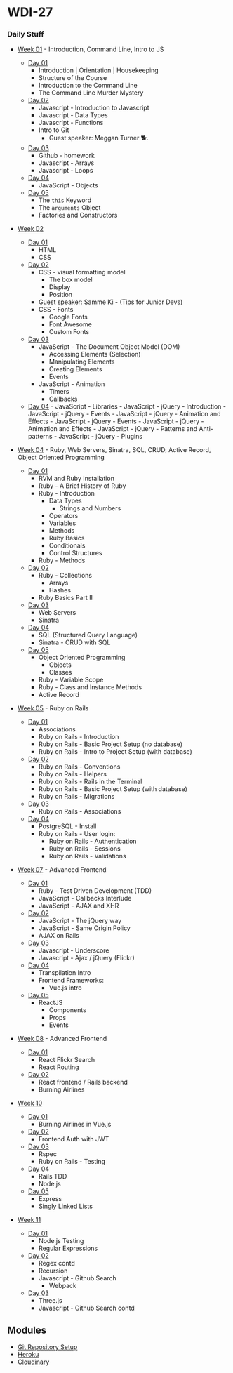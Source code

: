 # WDI-27

### Daily Stuff


* [Week 01](week01/wk01-summary.md) - Introduction, Command Line, Intro to JS
    - [Day 01](week01/wk01-day01.md)
        - Introduction | Orientation | Housekeeping
        - Structure of the Course
        - Introduction to the Command Line
        - The Command Line Murder Mystery
    - [Day 02](week01/wk01-day02.md)
        - Javascript - Introduction to Javascript
        - Javascript - Data Types
        - Javascript - Functions
        - Intro to Git
            - Guest speaker: Meggan Turner 🐕.
    - [Day 03](week01/wk01-day03.md)
        - Github - homework
        - Javascript - Arrays
        - Javascript - Loops
    - [Day 04](week01/wk01-day04.md)
        - JavaScript - Objects
    - [Day 05](week01/wk01-day05.md)
        - The `this` Keyword
        - The `arguments` Object
        - Factories and Constructors

* [Week 02](week_02/wk02_summary.md)
    - [Day 01](week_02/wk02_day01.md)
        - HTML
        - CSS
    - [Day 02](week_02/wk02_day02.md)
        - CSS - visual formatting model
          - The box model
          - Display
          - Position
        - Guest speaker: Samme Ki - (Tips for Junior Devs)
        - CSS - Fonts
          - Google Fonts
          - Font Awesome
          - Custom Fonts
    - [Day 03](week_02/wk02_day03.md)
         - JavaScript - The Document Object Model (DOM)
           + Accessing Elements (Selection)
           + Manipulating Elements
           + Creating Elements
           + Events
         - JavaScript - Animation
           + Timers
           + Callbacks
    - [Day 04](week_02/wk02_day04.md)
          - JavaScript - Libraries
          - JavaScript - jQuery - Introduction
          - JavaScript - jQuery - Events
          - JavaScript - jQuery - Animation and Effects
          - JavaScript - jQuery - Events
          - JavaScript - jQuery - Animation and Effects
          - JavaScript - jQuery - Patterns and Anti-patterns
          - JavaScript - jQuery - Plugins

* [Week 04](week_04/wk04_summary.md) -  Ruby, Web Servers, Sinatra, SQL, CRUD, Active Record, Object Oriented Programming
    - [Day 01](week_04/wk04_day01.md)
        - RVM and Ruby Installation
        - Ruby - A Brief History of Ruby
        - Ruby - Introduction
            + Data Types
              - Strings and Numbers
            + Operators
            + Variables
            + Methods
            + Ruby Basics
            + Conditionals
            + Control Structures
        - Ruby - Methods
    - [Day 02](week_04/wk04_day02.md)
        - Ruby - Collections
          + Arrays
          + Hashes
        - Ruby Basics Part II
    - [Day 03](week_04/wk04_day03.md)
        - Web Servers
        - Sinatra
    - [Day 04](week_04/wk04_day04.md)
        - SQL (Structured Query Language)
        - Sinatra - CRUD with SQL
    - [Day 05](week_04/wk04_day05.md)
        - Object Oriented Programming
          + Objects
          + Classes
        - Ruby - Variable Scope
        - Ruby - Class and Instance Methods
        - Active Record

* [Week 05](week_05/wk05_summary.md) - Ruby on Rails
    - [Day 01](week_05/wk05_day01.md)
        - Associations
        - Ruby on Rails - Introduction
        - Ruby on Rails - Basic Project Setup (no database)
        - Ruby on Rails - Intro to Project Setup (with database)
    - [Day 02](week_05/wk05_day02.md)
        - Ruby on Rails - Conventions
        - Ruby on Rails - Helpers
        - Ruby on Rails - Rails in the Terminal
        - Ruby on Rails - Basic Project Setup (with database)
        - Ruby on Rails - Migrations
    - [Day 03](week_05/wk05_day03.md)
        - Ruby on Rails - Associations
    - [Day 04](week_05/wk05_day04.md)
        - PostgreSQL - Install
        - Ruby on Rails - User login:
          - Ruby on Rails - Authentication
          - Ruby on Rails - Sessions
          - Ruby on Rails - Validations

* [Week 07](week_07/wk07_summary.md) - Advanced Frontend
    - [Day 01](week_07/wk07_day01.md)
        - Ruby - Test Driven Development (TDD)
        - JavaScript - Callbacks Interlude
        - JavaScript - AJAX and XHR
    - [Day 02](week_07/wk07_day02.md)
        - JavaScript - The jQuery way
        - JavaScript - Same Origin Policy
        - AJAX on Rails
    - [Day 03](week_07/wk07_day03.md)
        - Javascript - Underscore
        - Javascript - Ajax / jQuery (Flickr)
    - [Day 04](week_07/wk07_day04.md)
        - Transpilation Intro
        - Frontend Frameworks:
          - Vue.js intro
    - [Day 05](week_07/wk07_day05.md)
        - ReactJS
          - Components
          - Props
          - Events
* [Week 08](week_08/wk08_summary.md) - Advanced Frontend
    - [Day 01](week_08/wk08_day01.md)
      - React Flickr Search
      - React Routing
    - [Day 02](week_08/wk08_day02.md)
      - React frontend / Rails backend
      - Burning Airlines

* [Week 10](week_10/wk10_summary.md)
    - [Day 01](week_10/wk10_day01.md)
        - Burning Airlines in Vue.js
    - [Day 02](week_10/wk10_day02.md)   
        - Frontend Auth with JWT
    - [Day 03](week_10/wk10_day03.md)
        - Rspec
        - Ruby on Rails - Testing
    - [Day 04](week_10/wk10_day04.md)
        - Rails TDD
        - Node.js
    - [Day 05](week_10/wk10_day05.md)
        - Express
        - Singly Linked Lists

* [Week 11](week_11/wk11_summary.md)
    - [Day 01](week_11/wk11_day01.md)
        - Node.js Testing
        - Regular Expressions
    - [Day 02](week_11/wk11_day02.md)
        - Regex contd
        - Recursion
        - Javascript - Github Search
          - Webpack
    - [Day 03](week_11/wk11_day03.md)
        - Three.js
        - Javascript - Github Search contd

## Modules

  * [Git Repository Setup](modules/git_setup.md)
  * [Heroku](modules/heroku.md)
  * [Cloudinary](modules/cloudinary.md)
